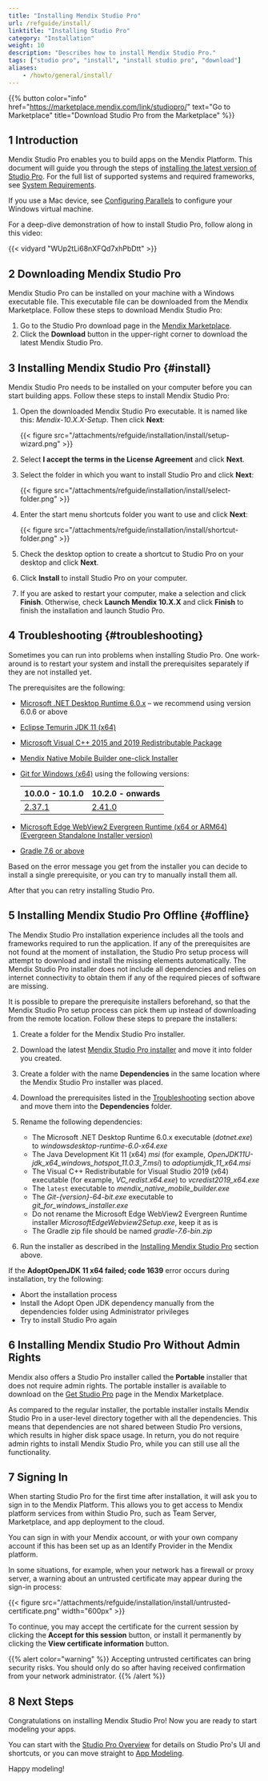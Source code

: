 ```yaml
---
title: "Installing Mendix Studio Pro"
url: /refguide/install/
linktitle: "Installing Studio Pro"
category: "Installation"
weight: 10
description: "Describes how to install Mendix Studio Pro."
tags: ["studio pro", "install", "install studio pro", "download"]
aliases:
    - /howto/general/install/
---
```


{{% button color="info" href="https://marketplace.mendix.com/link/studiopro/" text="Go to Marketplace" title="Download Studio Pro from the Marketplace" %}}

## 1 Introduction

Mendix Studio Pro enables you to build apps on the Mendix Platform. This document will guide you through the steps of [installing the latest version of Studio Pro](https://marketplace.mendix.com/link/studiopro/). For the full list of supported systems and required frameworks, see [System Requirements](/refguide/system-requirements/). 

If you use a Mac device, see [Configuring Parallels](/refguide/using-mendix-studio-pro-on-a-mac/) to configure your Windows virtual machine. 

For a deep-dive demonstration of how to install Studio Pro, follow along in this video:

{{< vidyard "WUp2tLi68nXFQd7xhPbDtt" >}}

## 2 Downloading Mendix Studio Pro

Mendix Studio Pro can be installed on your machine with a Windows executable file. This executable file can be downloaded from the Mendix Marketplace. Follow these steps to download Mendix Studio Pro:

1. Go to the Studio Pro download page in the [Mendix Marketplace](https://marketplace.mendix.com/link/studiopro/).
2. Click the **Download** button in the upper-right corner to download the latest Mendix Studio Pro.

## 3 Installing Mendix Studio Pro {#install}

Mendix Studio Pro needs to be installed on your computer before you can start building apps. Follow these steps to install Mendix Studio Pro:

1. Open the downloaded Mendix Studio Pro executable. It is named like this: *Mendix-10.X.X-Setup*. Then click **Next**:

    {{< figure src="/attachments/refguide/installation/install/setup-wizard.png"  >}}

2. Select **I accept the terms in the License Agreement** and click **Next**.

3. Select the folder in which you want to install Studio Pro and click **Next**:

    {{< figure src="/attachments/refguide/installation/install/select-folder.png"   >}}

4. Enter the start menu shortcuts folder you want to use and click **Next**:

    {{< figure src="/attachments/refguide/installation/install/shortcut-folder.png"  >}}

5. Check the desktop option to create a shortcut to Studio Pro on your desktop and click **Next**.
6. Click **Install** to install Studio Pro on your computer.

7. If you are asked to restart your computer, make a selection and click **Finish**. Otherwise, check **Launch Mendix 10.X.X** and click **Finish** to finish the installation and launch Studio Pro.

## 4 Troubleshooting {#troubleshooting}

Sometimes you can run into problems when installing Studio Pro. One work-around is to restart your system and install the prerequisites separately if they are not installed yet. 

The prerequisites are the following:

* [Microsoft .NET Desktop Runtime 6.0.x](https://dotnet.microsoft.com/en-us/download/dotnet/6.0) – we recommend using version 6.0.6 or above
* [Eclipse Temurin JDK 11 (x64)](https://github.com/adoptium/temurin11-binaries/releases)
* [Microsoft Visual C++ 2015 and 2019 Redistributable Package](https://aka.ms/vs/16/release/vc_redist.x64.exe)
* [Mendix Native Mobile Builder one-click Installer](https://appdev-mx-cdn.s3.amazonaws.com/native-builders/latest.exe)
* [Git for Windows (x64)](https://git-scm.com/download/win) using the following versions:

    | 10.0.0 - 10.1.0 | 10.2.0 - onwards | 
    | --- | --- |
    | [2.37.1](https://github.com/git-for-windows/git/releases/tag/v2.37.1.windows.1) | [2.41.0](https://github.com/git-for-windows/git/releases/tag/v2.41.0.windows.3) |
    
* [Microsoft Edge WebView2 Evergreen Runtime (x64 or ARM64) (Evergreen Standalone Installer version)](https://developer.microsoft.com/en-us/microsoft-edge/webview2/)
* [Gradle 7.6 or above](https://services.gradle.org/distributions/gradle-7.6-bin.zip)

Based on the error message you get from the installer you can decide to install a single prerequisite, or you can try to manually install them all.

After that you can retry installing Studio Pro.

## 5 Installing Mendix Studio Pro Offline {#offline}

The Mendix Studio Pro installation experience includes all the tools and frameworks required to run the application. If any of the prerequisites are not found at the moment of installation, the Studio Pro setup process will attempt to download and install the missing elements automatically. The Mendix Studio Pro installer does not include all dependencies and relies on internet connectivity to obtain them if any of the required pieces of software are missing. 

It is possible to prepare the prerequisite installers beforehand, so that the Mendix Studio Pro setup process can pick them up instead of downloading from the remote location. Follow these steps to prepare the installers:

1. Create a folder for the Mendix Studio Pro installer.
2. Download the latest [Mendix Studio Pro installer](https://marketplace.mendix.com/link/studiopro/) and move it into folder you created.
3. Create a folder with the name **Dependencies** in the same location where the Mendix Studio Pro installer was placed.
4. Download the prerequisites listed in the [Troubleshooting](#troubleshooting) section above and move them into the **Dependencies** folder.
5. Rename the following dependencies:
    * The Microsoft .NET Desktop Runtime 6.0.x executable (*dotnet.exe*) to *windowsdesktop-runtime-6.0-x64.exe*
    * The Java Development Kit 11 (x64) *msi* (for example, *OpenJDK11U-jdk_x64_windows_hotspot_11.0.3_7.msi*) to *adoptiumjdk_11_x64.msi*
    * The Visual C++ Redistributable for Visual Studio 2019 (x64) executable (for example, *VC_redist.x64.exe*) to *vcredist2019_x64.exe*
    * The `latest` executable to *mendix_native_mobile_builder.exe*
    * The *Git-{version}-64-bit.exe* executable to *git_for_windows_installer.exe*
    * Do not rename the Microsoft Edge WebView2 Evergreen Runtime installer *MicrosoftEdgeWebview2Setup.exe*, keep it as is
    * The Gradle zip file should be named *gradle-7.6-bin.zip*

6. Run the installer as described in the [Installing Mendix Studio Pro](#install) section above.

If the **AdoptOpenJDK 11 x64 failed; code 1639** error occurs during installation, try the following:

* Abort the installation process
* Install the Adopt Open JDK dependency manually from the dependencies folder using Administrator privileges
* Try to install Studio Pro again

## 6 Installing Mendix Studio Pro Without Admin Rights

Mendix also offers a Studio Pro installer called the **Portable** installer that does not require admin rights. The portable installer is available to download on the [Get Studio Pro](https://marketplace.mendix.com/link/studiopro/) page in the Mendix Marketplace. 

As compared to the regular installer, the portable installer installs Mendix Studio Pro in a user-level directory together with all the dependencies. This means that dependencies are not shared between Studio Pro versions, which results in higher disk space usage. In return, you do not require admin rights to install Mendix Studio Pro, while you can still use all the functionality.

## 7 Signing In

When starting Studio Pro for the first time after installation, it will ask you to sign in to the Mendix Platform. This allows you to get access to Mendix platform services from within Studio Pro, such as Team Server, Marketplace, and app deployment to the cloud.

You can sign in with your Mendix account, or with your own company account if this has been set up as an Identify Provider in the Mendix platform.

In some situations, for example, when your network has a firewall or proxy server, a warning about an untrusted certificate may appear during the sign-in process:

{{< figure src="/attachments/refguide/installation/install/untrusted-certificate.png" width="600px" >}}

To continue, you may accept the certificate for the current session by clicking the **Accept for this session** button, or install it permanently by clicking the **View certificate information** button. 

{{% alert color="warning" %}}
Accepting untrusted certificates can bring security risks. You should only do so after having received confirmation from your network administrator.
{{% /alert %}}

## 8 Next Steps

Congratulations on installing Mendix Studio Pro! Now you are ready to start modeling your apps. 

You can start with the [Studio Pro Overview](/refguide/studio-pro-overview/) for details on Studio Pro's UI and shortcuts, or you can move straight to [App Modeling](/refguide/modeling/).

Happy modeling!
